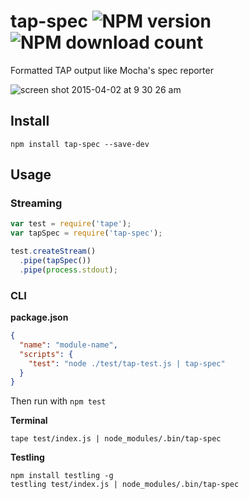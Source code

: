 # tap-spec ![NPM version](https://img.shields.io/npm/v/tap-spec.svg?style=flat-square) ![NPM download count](https://img.shields.io/npm/dm/tap-spec.svg?style=flat-square)
 
Formatted TAP output like Mocha's spec reporter

![screen shot 2015-04-02 at 9 30 26 am](https://cloud.githubusercontent.com/assets/974723/6968348/e92bb736-d91a-11e4-9946-6cf59659a6b2.png)
 
## Install
 
```
npm install tap-spec --save-dev
```

## Usage

### Streaming

```js
var test = require('tape');
var tapSpec = require('tap-spec');

test.createStream()
  .pipe(tapSpec())
  .pipe(process.stdout);
```

### CLI

**package.json**

```json
{
  "name": "module-name",
  "scripts": {
    "test": "node ./test/tap-test.js | tap-spec"
  }
}
```

Then run with `npm test`
 
**Terminal**

```
tape test/index.js | node_modules/.bin/tap-spec
``` 

**Testling**

```
npm install testling -g
testling test/index.js | node_modules/.bin/tap-spec
```
